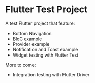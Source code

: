 # Flutter Test Project

A test Flutter project that feature:
 - Bottom Navigation
 - BloC example
 - Provider example
 - Notification and Toast example
 - Widget testing with Flutter Test
 
More to come:
 - Integration testing with Flutter Driver
